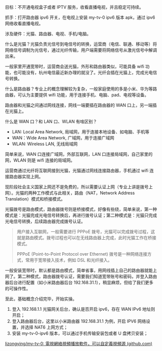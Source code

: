 目标：不开通电视盒子或者 IPTV 服务，收看直播电视，并且稳定可持续。

抓手：打开路由器 ipv6 开关，在电视上安装 my-tv-0 ipv6 版本 apk，通过 ipv6 网络收看直播电视。

涉及硬件：光猫、路由器、电视、手机/电脑。

什么是光猫？光猫负责光信号到电信号的转换，运营商（电信、联通、移动等）将网络信号调制为光信号，通过光纤传输，用户端需要将网络信号从激光信号中解调出来。

一般家里开通宽带时，运营商会送光猫，外形和路由器类似，可能具备 wifi 功能，也可能没有，杭州电信最近新办理的就没了。光纤会插在光猫上，完成光电信号转换。

什么是路由器？专业上的概念理解较为复杂，一般家庭使用的多是小米、华为等路由器，可认为主要提供 wifi 功能，用于连接手机、电脑、pad、电视等设备。

路由器和光猫之间通过网线连接，网线一端要插在路由器的 WAN 口上，另一端插在光猫上。

什么是 WAN 口？和 LAN 口、WLAN 有啥区别？

- LAN: Local Area Network, 局域网，用于连接本地设备、如电脑、手机等
- WAN：Wide Area Network, 广域网，用于连接广域网
- WLAN: Wireless LAN, 无线局域网

简单来说，WAN 口连接广域网，外部互联网，LAN 口连接局域网，自己家里的网，WLAN 则是 wifi 连接的局域网。

运营商通过光纤将互联网接到光猫，光猫通过网线连接路由器，手机通过 wifi 连接路由器实现上网。

现阶段社会主义国家上网还不是免费的，所以需要认证上网（专业上讲是拨号上网）。光猫的两种工作模式与此相关，路由（NAT，Network Address Translation）模式和桥接模式。

光猫拨号是路由模式，路由器拨号则是桥接模式，好像有些绕，简单来说，第一种模式是：光猫完成光电信号转换后，再进行拨号认证；第二种模式是：光猫只完成光电信号转换，后续路由器完成拨号认证。

> 用户接入互联网，一般需要进行 PPPoE 拨号，光猫可以完成拨号过程，这就是路由模式。拨号过程也可以在无线路由器上完成，此时光猫工作在桥接模式。
>
> PPPoE (Point-to-Point Protocol over Ethernet) 拨号是一种网络连接方式，常用于宽带接入技术，例如 DSL 和光纤接入。

一般安装宽带时，默认都是路由模式，简单省事，用网线插上自己的路由器就能上网了。第二种模式，路由器拨号认证，需要我们知道宽带账号和密码，并登入路由器后台进行配置（如小米路由器后台 192.168.31.1），稍显麻烦，但给了我们更多的可操作性。

至此，基础概念介绍完毕，开始实操。

1. 登入 192.168.1.1 光猫网关后台，确认是否开启 ipv6，存在 WAN IPv6 地址则开启；
2. 登入路由器后台，这里以小米路由器 192.168.31.1 为例，开启 IPV6 网络设置，并选择 NAT6 上网方式；
3. 安装 my-tv-0-ipv6 版本，可以通过手机传输安装包或者 U 盘拷贝安装；

[lizongying/my-tv-0: 電視網絡視頻播放軟件，可以自定義視頻源 (github.com)](https://github.com/lizongying/my-tv-0)
